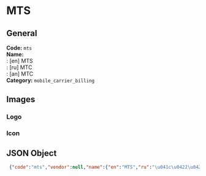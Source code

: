 # MTS 
## General 
**Code:** `mts`  
**Name:**  
:	[en] MTS  
:	[ru] МТС  
:	[an] МТС  
**Category:** `mobile_carrier_billing`  
## Images 
### Logo 
### Icon 
## JSON Object 
```json
 {"code":"mts","vendor":null,"name":{"en":"MTS","ru":"\u041c\u0422\u0421","an":"\u041c\u0422\u0421"},"description":null,"countries":null,"category":"mobile_carrier_billing"}```  
